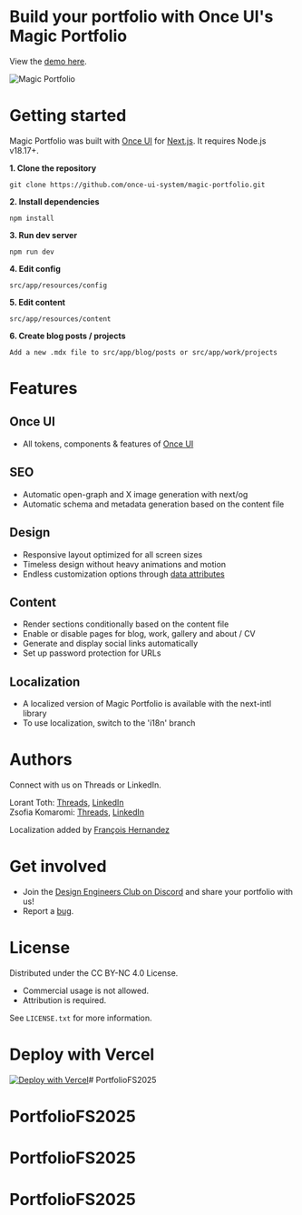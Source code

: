 # **Build your portfolio with Once UI's Magic Portfolio**

View the [demo here](https://demo.magic-portfolio.com).

![Magic Portfolio](public/images/cover.png)


# **Getting started**

Magic Portfolio was built with [Once UI](https://once-ui.com) for [Next.js](https://nextjs.org). It requires Node.js v18.17+.

**1. Clone the repository**
```
git clone https://github.com/once-ui-system/magic-portfolio.git
```

**2. Install dependencies**
```
npm install
```

**3. Run dev server**
```
npm run dev
```

**4. Edit config**
```
src/app/resources/config
```

**5. Edit content**
```
src/app/resources/content
```

**6. Create blog posts / projects**
```
Add a new .mdx file to src/app/blog/posts or src/app/work/projects
```

# **Features**

## **Once UI**
- All tokens, components & features of [Once UI](https://once-ui.com)

## **SEO**
- Automatic open-graph and X image generation with next/og
- Automatic schema and metadata generation based on the content file

## **Design**
- Responsive layout optimized for all screen sizes
- Timeless design without heavy animations and motion
- Endless customization options through [data attributes](https://once-ui.com/docs/theming)

## **Content**
- Render sections conditionally based on the content file
- Enable or disable pages for blog, work, gallery and about / CV
- Generate and display social links automatically
- Set up password protection for URLs

## **Localization**
- A localized version of Magic Portfolio is available with the next-intl library
- To use localization, switch to the 'i18n' branch

# **Authors**

Connect with us on Threads or LinkedIn.

Lorant Toth: [Threads](https://www.threads.net/@lorant.one), [LinkedIn](https://www.linkedin.com/in/tothlorant/)  
Zsofia Komaromi: [Threads](https://www.threads.net/@zsofia_kom), [LinkedIn](https://www.linkedin.com/in/zsofiakomaromi/)

Localization added by [François Hernandez](https://github.com/francoishernandez)

# **Get involved**

- Join the [Design Engineers Club on Discord](https://discord.com/invite/5EyAQ4eNdS) and share your portfolio with us!
- Report a [bug](https://github.com/once-ui-system/magic-portfolio/issues/new?labels=bug&template=bug_report.md).

# **License**

Distributed under the CC BY-NC 4.0 License.
- Commercial usage is not allowed.
- Attribution is required.

See `LICENSE.txt` for more information.

# **Deploy with Vercel**
[![Deploy with Vercel](https://vercel.com/button)](https://vercel.com/new/clone?repository-url=https%3A%2F%2Fgithub.com%2Fonce-ui-system%2Fmagic-portfolio&project-name=portfolio&repository-name=portfolio&redirect-url=https%3A%2F%2Fgithub.com%2Fonce-ui-system%2Fmagic-portfolio&demo-title=Magic%20Portfolio&demo-description=Showcase%20your%20designers%20or%20developer%20portfolio&demo-url=https%3A%2F%2Fdemo.magic-portfolio.com&demo-image=%2F%2Fraw.githubusercontent.com%2Fonce-ui-system%2Fmagic-portfolio%2Fmain%2Fpublic%2Fimages%2Fcover.png)# PortfolioFS2025
# PortfolioFS2025
# PortfolioFS2025
# PortfolioFS2025
